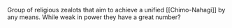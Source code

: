 Group of religious zealots that aim to achieve a unified [[Chimo-Nahagi]] by any means. While weak in power they have a great number?
